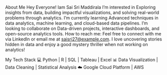 About Me
Hey Everyone!
Iam Sai Sri Maddirala
I’m interested in Exploring insights from data, building impactful visualizations, and solving real-world problems through analytics.
I’m currently learning Advanced techniques in data analytics, machine learning, and cloud-based data pipelines.
I’m looking to collaborate on  Data-driven projects, interactive dashboards, and open-source analytics tools.
How to reach me: Feel free to connect with me via LinkedIn or email me at saisri27@example.com.
I love uncovering stories hidden in data and enjoy a good mystery thriller when not working on analytics!

My Tech Stack
💻 Python | R | SQL | Tableau | Excel
📊 Data Visualization | Data Cleaning | Statistical Analysis
☁️ Google Cloud Platform | AWS

